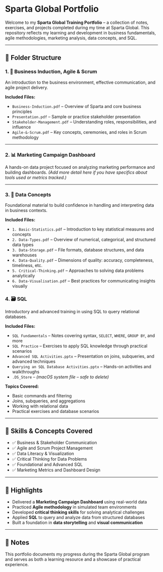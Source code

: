 # Sparta Global Portfolio

Welcome to my **Sparta Global Training Portfolio** – a collection of notes, exercises, and projects completed during my time at Sparta Global. This repository reflects my learning and development in business fundamentals, agile methodologies, marketing analysis, data concepts, and SQL.

---

## 📁 Folder Structure

### 1. 🏢 Business Induction, Agile & Scrum  
An introduction to the business environment, effective communication, and agile project delivery.

**Included Files:**
- `Business-Induction.pdf` – Overview of Sparta and core business principles  
- `Presentation.pdf` – Sample or practice stakeholder presentation  
- `Stakeholder-Management.pdf` – Understanding roles, responsibilities, and influence  
- `Agile-&-Scrum.pdf` – Key concepts, ceremonies, and roles in Scrum methodology  

---

### 2. 📊 Marketing Campaign Dashboard  
A hands-on data project focused on analyzing marketing performance and building dashboards. *(Add more detail here if you have specifics about tools used or metrics tracked.)*

---

### 3. 📘 Data Concepts  
Foundational material to build confidence in handling and interpreting data in business contexts.

**Included Files:**
- `1. Basic-Statistics.pdf` – Introduction to key statistical measures and concepts  
- `2. Data-Types.pdf` – Overview of numerical, categorical, and structured data types  
- `3. Data-Storage.pdf` – File formats, database structures, and data warehouses  
- `4. Data-Quality.pdf` – Dimensions of quality: accuracy, completeness, timeliness, etc.  
- `5. Critical-Thinking.pdf` – Approaches to solving data problems analytically  
- `6. Data-Visualisation.pdf` – Best practices for communicating insights visually  


### 4. 🗃️ SQL  
Introductory and advanced training in using SQL to query relational databases.

**Included Files:**
- `SQL Fundamentals` – Notes covering syntax, `SELECT`, `WHERE`, `GROUP BY`, and more  
- `SQL Practice` – Exercises to apply SQL knowledge through practical scenarios  
- `Advanced SQL Activities.pptx` – Presentation on joins, subqueries, and advanced techniques  
- `Querying an SQL Database Activities.pptx` – Hands-on activities and walkthroughs  
- `.DS_Store` – *(macOS system file – safe to delete)*

**Topics Covered:**
- Basic commands and filtering  
- Joins, subqueries, and aggregations  
- Working with relational data  
- Practical exercises and database scenarios  

---

## 🧠 Skills & Concepts Covered

- ✅ Business & Stakeholder Communication  
- ✅ Agile and Scrum Project Management  
- ✅ Data Literacy & Visualization  
- ✅ Critical Thinking for Data Problems  
- ✅ Foundational and Advanced SQL  
- ✅ Marketing Metrics and Dashboard Design  

---

## 🚀 Highlights

- Delivered a **Marketing Campaign Dashboard** using real-world data  
- Practiced **Agile methodology** in simulated team environments  
- Developed **critical thinking skills** for solving analytical challenges  
- Applied **SQL** to query and analyze data from structured databases  
- Built a foundation in **data storytelling** and **visual communication**

---

## 📌 Notes

This portfolio documents my progress during the Sparta Global program and serves as both a learning resource and a showcase of practical experience.


